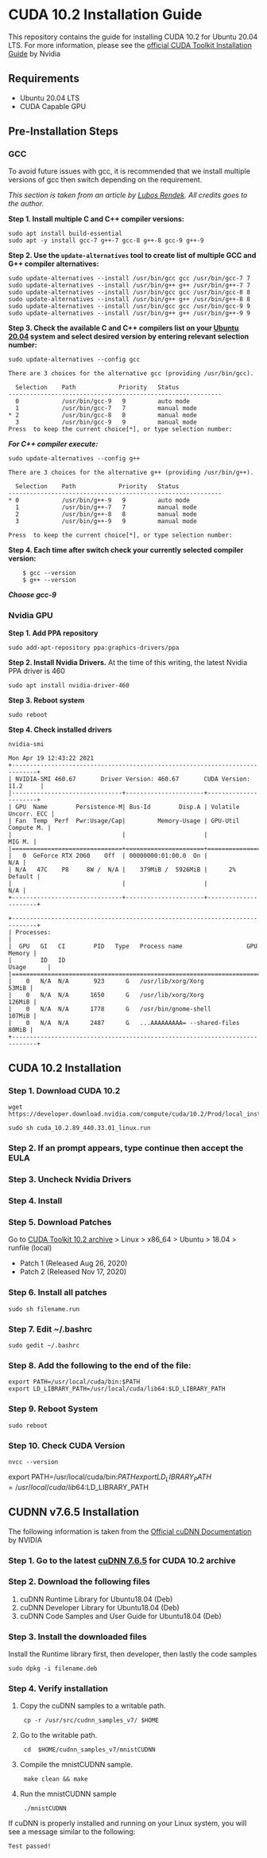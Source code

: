 # CUDA 10.2 Installation Guide

This repository contains the guide for installing CUDA 10.2 for Ubuntu 20.04 LTS. 
For more information, please see the [official CUDA Toolkit Installation Guide](https://docs.nvidia.com/cuda/cuda-installation-guide-linux/index.html#system-requirements) by Nvidia

## Requirements

 - Ubuntu 20.04 LTS
 - CUDA Capable GPU

## Pre-Installation Steps

### GCC
To avoid future issues with gcc, it is recommended that we install multiple versions of gcc then switch depending on the requirement. 

*This section is taken from an article by [Lubos Rendek](https://linuxconfig.org/how-to-switch-between-multiple-gcc-and-g-compiler-versions-on-ubuntu-20-04-lts-focal-fossa). All credits goes to the author.* 


**Step 1. Install multiple C and C++ compiler versions:**

    sudo apt install build-essential
    sudo apt -y install gcc-7 g++-7 gcc-8 g++-8 gcc-9 g++-9

**Step 2. Use the `update-alternatives` tool to create list of multiple GCC and G++ compiler alternatives:**


    sudo update-alternatives --install /usr/bin/gcc gcc /usr/bin/gcc-7 7
    sudo update-alternatives --install /usr/bin/g++ g++ /usr/bin/g++-7 7
    sudo update-alternatives --install /usr/bin/gcc gcc /usr/bin/gcc-8 8
    sudo update-alternatives --install /usr/bin/g++ g++ /usr/bin/g++-8 8
    sudo update-alternatives --install /usr/bin/gcc gcc /usr/bin/gcc-9 9
    sudo update-alternatives --install /usr/bin/g++ g++ /usr/bin/g++-9 9
    
   **Step 3. Check the available C and C++ compilers list on your [Ubuntu 20.04](https://linuxconfig.org/ubuntu-20-04-guide) system and select desired version by entering relevant selection number:**
   
	sudo update-alternatives --config gcc

	There are 3 choices for the alternative gcc (providing /usr/bin/gcc).

	  Selection    Path            Priority   Status
	------------------------------------------------------------
	  0            /usr/bin/gcc-9   9         auto mode
	  1            /usr/bin/gcc-7   7         manual mode
	* 2            /usr/bin/gcc-8   8         manual mode
	  3            /usr/bin/gcc-9   9         manual mode
	Press  to keep the current choice[*], or type selection number:
	
   ***For C++ compiler execute:***

	sudo update-alternatives --config g++
	
	There are 3 choices for the alternative g++ (providing /usr/bin/g++).

	  Selection    Path            Priority   Status
	------------------------------------------------------------
	* 0            /usr/bin/g++-9   9         auto mode
	  1            /usr/bin/g++-7   7         manual mode
	  2            /usr/bin/g++-8   8         manual mode
	  3            /usr/bin/g++-9   9         manual mode

	Press  to keep the current choice[*], or type selection number:

**Step 4. Each time after switch check your currently selected compiler version:**

	    $ gcc --version
	    $ g++ --version

***Choose gcc-9***


### Nvidia GPU

**Step 1. Add PPA repository**
	
	sudo add-apt-repository ppa:graphics-drivers/ppa
	
**Step 2. Install Nvidia Drivers.**
At the time of this writing, the latest Nvidia PPA driver is 460

	sudo apt install nvidia-driver-460
	
**Step 3. Reboot system**

	sudo reboot

**Step 4. Check installed drivers**

	nvidia-smi

	Mon Apr 19 12:43:22 2021       
	+-----------------------------------------------------------------------------+
	| NVIDIA-SMI 460.67       Driver Version: 460.67       CUDA Version: 11.2     |
	|-------------------------------+----------------------+----------------------+
	| GPU  Name        Persistence-M| Bus-Id        Disp.A | Volatile Uncorr. ECC |
	| Fan  Temp  Perf  Pwr:Usage/Cap|         Memory-Usage | GPU-Util  Compute M. |
	|                               |                      |               MIG M. |
	|===============================+======================+======================|
	|   0  GeForce RTX 2060    Off  | 00000000:01:00.0  On |                  N/A |
	| N/A   47C    P8     8W /  N/A |    379MiB /  5926MiB |      2%      Default |
	|                               |                      |                  N/A |
	+-------------------------------+----------------------+----------------------+

	+-----------------------------------------------------------------------------+
	| Processes:                                                                  |
	|  GPU   GI   CI        PID   Type   Process name                  GPU Memory |
	|        ID   ID                                                   Usage      |
	|=============================================================================|
	|    0   N/A  N/A       923      G   /usr/lib/xorg/Xorg                 53MiB |
	|    0   N/A  N/A      1650      G   /usr/lib/xorg/Xorg                126MiB |
	|    0   N/A  N/A      1778      G   /usr/bin/gnome-shell              107MiB |
	|    0   N/A  N/A      2487      G   ...AAAAAAAAA= --shared-files       80MiB |
	+-----------------------------------------------------------------------------+




## CUDA 10.2 Installation


### Step 1. Download CUDA 10.2
	wget https://developer.download.nvidia.com/compute/cuda/10.2/Prod/local_installers/cuda_10.2.89_440.33.01_linux.run
	
	sudo sh cuda_10.2.89_440.33.01_linux.run
### Step 2. If an prompt appears, type continue then accept the EULA

### Step 3. Uncheck Nvidia Drivers

### Step 4. Install

### Step 5. Download Patches
Go to [CUDA Toolkit 10.2 archive](https://developer.nvidia.com/cuda-10.2-download-archive) > Linux > x86_64 > Ubuntu > 18.04 > runfile (local)

 - Patch 1 (Released Aug 26, 2020)
 - Patch 2 (Released Nov 17, 2020)

### Step 6. Install all patches
	sudo sh filename.run

### Step 7. Edit ~/.bashrc

	sudo gedit ~/.bashrc
### Step 8. Add the following to the end of the file:

	export PATH=/usr/local/cuda/bin:$PATH  
	export LD_LIBRARY_PATH=/usr/local/cuda/lib64:$LD_LIBRARY_PATH
	
### Step 9. Reboot System
	sudo reboot

### Step 10. Check CUDA Version
	nvcc --version
export PATH=/usr/local/cuda/bin:$PATH  
	export LD_LIBRARY_PATH=/usr/local/cuda/lib64:$LD_LIBRARY_PATH
	
## CUDNN v7.6.5 Installation
The following information is taken from the [Official cuDNN Documentation](https://docs.nvidia.com/deeplearning/cudnn/developer-guide/index.html) by NVIDIA

### Step 1. Go to the latest [cuDNN 7.6.5](https://docs.nvidia.com/deeplearning/cudnn/install-guide/index.html) for CUDA 10.2 archive

### Step 2. Download the following files

1. cuDNN Runtime Library for Ubuntu18.04 (Deb)
2. cuDNN Developer Library for Ubuntu18.04 (Deb)
3. cuDNN Code Samples and User Guide for Ubuntu18.04 (Deb)


### Step 3. Install the downloaded files
Install the Runtime library first, then developer, then lastly the code samples

	sudo dpkg -i filename.deb

### Step 4. Verify installation

1. Copy the cuDNN samples to a writable path.

		cp -r /usr/src/cudnn_samples_v7/ $HOME

2. Go to the writable path.

		cd  $HOME/cudnn_samples_v7/mnistCUDNN

3. Compile the  mnistCUDNN  sample.

		make clean && make

4. Run the mnistCUDNN sample

		./mnistCUDNN

If cuDNN is properly installed and running on your Linux system, you will see a message similar to the following:

	Test passed!
